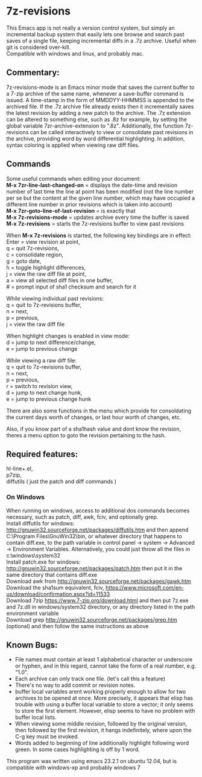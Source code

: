 # 7z-revisions
This Emacs app is not really a version control system, but simply an incremental backup system that easily lets one browse and search past saves of a single file, keeping incremental diffs in a .7z archive.   Useful when git is considered over-kill.<br/>
Compatible with windows and linux, and probably mac.

## Commentary:

 7z-revisions-mode is an Emacs minor mode that saves the current
 buffer to a 7-zip archive of the same name, whenever a save-buffer
 command is issued.  A time-stamp in the form of MMDDYY-HHMMSS is
 appended to the archived file.  If the .7z archive file already
 exists then it incrementally saves the latest revision by adding a
 new patch to the archive.  The .7z extension can be altered to
 something else, such as .8z for example, by setting the global
 variable 7zr-archive-extension to ".8z".  Additionally, the function
 7z-revisions can be called interactively to view or consolidate past
 revisions in the archive, providing word by word differential
 highlighting.  In addition, syntax coloring is applied when viewing
 raw diff files.<br/>

## Commands
 Some useful commands when editing your document:<br/>
     **M-x** **7zr-line-last-changed-on** = displays the date-time and revision number of last time the line at point has been modified (not the line number per se but the content at the given line number, which may have occupied a different line number in prior revisions which is taken into account)<br/>
     **M-x** **7zr-goto-line-of-last-revision** = is exactly that<br/>
     **M-x** **7z-revisions-mode** = updates archive every time the buffer is saved
     **M-x** **7z-revisions** = starts the 7z-revisions buffer to view past revisions
     
 When **M-x** **7z-revisions** is started, the following key bindings are in effect:<br/>
 Enter = view revision at point,<br/> 
 q = quit 7z-revisions,<br/>
 c = consolidate region,<br/>
 g = goto date,<br/>
 h = toggle highlight differences,<br/>
 j = view the raw diff file at point,<br/>
 a = view all selected diff files in one buffer,<br/>
 \# = prompt input of sha1 checksum and search for it

 While viewing individual past revisions:<br/>
 q = quit to 7z-revisions buffer,<br/>
 n = next,<br/>
 p = previous,<br/> 
 j = view the raw diff file

 When highlight changes is enabled in view mode:<br/>
 d = jump to next difference/change,<br/> 
 e = jump to previous change

 While viewing a raw diff file:<br/>
 q = quit to 7z-revisions buffer,<br/>
 n = next,<br/>
 p = previous,<br/>
 r = switch to revision view,<br/>
 d = jump to next change hunk,<br/>
 e = jump to previous change hunk

 There are also some functions in the menu which provide for
 consoldating the current days worth of changes, or last hour
 worth of changes, etc.

 Also, if you know part of a sha1hash value and dont know the
 revision, theres a menu option to goto the revision pertaining to the
 hash.

## Required features:<br/>
   hl-line+.el,<br/>
   p7zip,<br/>
   diffutils  ( just the patch and diff commands )

### On Windows
 When running on windows, access to additional dos commands becomes necessary, such as patch, diff, awk, fciv, and optionally grep.<br/>
   Install diffutils for windows: http://gnuwin32.sourceforge.net/packages/diffutils.htm and then append C:\Program Files\GnuWin32\bin, or whatever directory that happens to contain diff.exe, to the path variable in control panel -> system -> Advanced -> Environment Variables.  Alternatively, you could just throw all the files in c:\windows\system32<br/>
   Install patch.exe for windows:  http://gnuwin32.sourceforge.net/packages/patch.htm then put it in the same directory that contains diff.exe<br/>
   Download awk from http://gnuwin32.sourceforge.net/packages/gawk.htm<br/>
   Download the sha1sum equivalent, fciv, https://www.microsoft.com/en-us/download/confirmation.aspx?id=11533<br/>
   Download 7zip https://www.7-zip.org/download.html and then put 7z.exe and 7z.dll in windows/system32 directory, or any directory listed in the path environment variable<br/>
   Download grep http://gnuwin32.sourceforge.net/packages/grep.htm (optional) and then follow the same instructions as above

 
## Known Bugs:

 - File names must contain at least 1 alphabetical character or
 underscore or hyphen, and in this regard, cannot take the form of a
 real number, e.g. "1.0".  
 - Each archive can only track one file.  (let's call this a
 feature)
 - There's no way to add commit or revision notes.
 - buffer local variables arent working properly enough to allow for
     two archives to be opened at once.  More precisely, it appears
     that elisp has trouble with using a buffer local variable to
     store a vector; it only seems to store the first element.
     However, elisp seems to have no problem with buffer local lists.
 - When viewing some middle revision, followed by the original
     version, then followed by the first revision, it hangs
     indefinitely, where upon the C-g key must be invoked.
 - Words added to beginning of line additionally highlight following
     word green. In some cases highlighting is off by 1 word.

  This program was written using emacs 23.2.1 on ubuntu 12.04, but is
    compatible with windows-xp and probably windows 7
